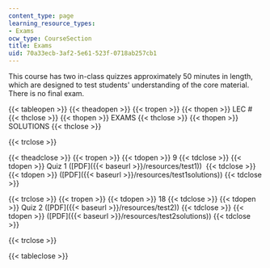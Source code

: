 ```yaml
---
content_type: page
learning_resource_types:
- Exams
ocw_type: CourseSection
title: Exams
uid: 70a33ecb-3af2-5e61-523f-0718ab257cb1
---
```


This course has two in-class quizzes approximately 50 minutes in length, which are designed to test students' understanding of the core material. There is no final exam.

{{< tableopen >}}
{{< theadopen >}}
{{< tropen >}}
{{< thopen >}}
LEC #
{{< thclose >}}
{{< thopen >}}
EXAMS
{{< thclose >}}
{{< thopen >}}
SOLUTIONS
{{< thclose >}}

{{< trclose >}}

{{< theadclose >}}
{{< tropen >}}
{{< tdopen >}}
9
{{< tdclose >}}
{{< tdopen >}}
Quiz 1 ([PDF]({{< baseurl >}}/resources/test1)) 
{{< tdclose >}}
{{< tdopen >}}
([PDF]({{< baseurl >}}/resources/test1solutions))
{{< tdclose >}}

{{< trclose >}}
{{< tropen >}}
{{< tdopen >}}
18
{{< tdclose >}}
{{< tdopen >}}
Quiz 2 ([PDF]({{< baseurl >}}/resources/test2))
{{< tdclose >}}
{{< tdopen >}}
([PDF]({{< baseurl >}}/resources/test2solutions))
{{< tdclose >}}

{{< trclose >}}

{{< tableclose >}}